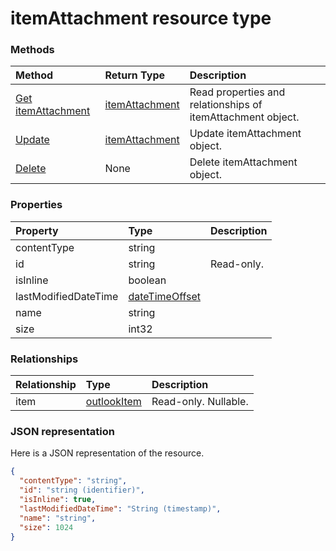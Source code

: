 # itemAttachment resource type




### Methods

| Method		   | Return Type	|Description|
|:---------------|:--------|:----------|
|[Get itemAttachment](../api/itemattachment_get.md) | [itemAttachment](itemattachment.md) |Read properties and relationships of itemAttachment object.|
|[Update](../api/itemattachment_update.md) | [itemAttachment](itemattachment.md)	|Update itemAttachment object. |
|[Delete](../api/itemattachment_delete.md) | None |Delete itemAttachment object. |

### Properties
| Property	   | Type	|Description|
|:---------------|:--------|:----------|
|contentType|string||
|id|string| Read-only.|
|isInline|boolean||
|lastModifiedDateTime|[dateTimeOffset](datetimeoffset.md)||
|name|string||
|size|int32||

### Relationships
| Relationship | Type	|Description|
|:---------------|:--------|:----------|
|item|[outlookItem](outlookitem.md)| Read-only. Nullable.|

### JSON representation

Here is a JSON representation of the resource.

<!-- {
  "blockType": "resource",
  "optionalProperties": [

  ],
  "@odata.type": "microsoft.graph.itemattachment"
}-->

```json
{
  "contentType": "string",
  "id": "string (identifier)",
  "isInline": true,
  "lastModifiedDateTime": "String (timestamp)",
  "name": "string",
  "size": 1024
}

```

<!-- uuid: 8fcb5dbc-d5aa-4681-8e31-b001d5168d79
2015-10-25 14:57:30 UTC -->
<!-- {
  "type": "#page.annotation",
  "description": "itemAttachment resource",
  "keywords": "",
  "section": "documentation",
  "tocPath": ""
}-->